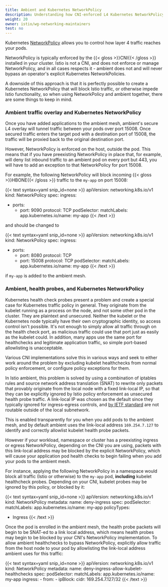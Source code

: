 ```yaml
---
title: Ambient and Kubernetes NetworkPolicy
description: Understanding how CNI-enforced L4 Kubernetes NetworkPolicy interacts with Ambient
weight: 20
owner: istio/wg-networking-maintainers
test: no
---
```


Kubernetes [NetworkPolicy](https://kubernetes.io/docs/concepts/services-networking/network-policies/) allows you to control how layer 4 traffic reaches your pods.

NetworkPolicy is typically enforced by the {{< gloss >}}CNI{{< /gloss >}} installed in your cluster. Istio is not a CNI, and does not enforce or manage NetworkPolicy, and in all cases respects it - ambient does not and will never bypass an operator's explicit Kubernetes NetworkPolicies.

A downside of this approach is that it is perfectly possible to create a Kubernetes NetworkPolicy that will block Istio traffic, or otherwise impede Istio functionality, so when using NetworkPolicy and ambient together, there are some things to keep in mind.

### Ambient traffic overlay and Kubernetes NetworkPolicy

Once you have added applications to the ambient mesh, ambient's secure L4 overlay will tunnel traffic between your pods over port 15008. Once secured traffic enters the target pod with a destination port of 15008, the traffic will be proxied back to the original destination port. 

However, NetworkPolicy is enforced on the host, outside the pod. This means that if you have preexisting NetworkPolicy in place that, for example, will deny list inbound traffic to an ambient pod on every port but 443, you will have to add an exception to that NetworkPolicy for port 15008.

For example, the following NetworkPolicy will block incoming {{< gloss >}}HBONE{{< /gloss >}} traffic to the `my-app` on port 15008:

{{< text syntax=yaml snip_id=none >}}
apiVersion: networking.k8s.io/v1
kind: NetworkPolicy
spec:
  ingress:
  - ports:
    - port: 9090
      protocol: TCP
  podSelector:
    matchLabels:
      app.kubernetes.io/name: my-app
{{< /text >}}

and should be changed to

{{< text syntax=yaml snip_id=none >}}
apiVersion: networking.k8s.io/v1
kind: NetworkPolicy
spec:
  ingress:
  - ports:
    - port: 8080
      protocol: TCP
    - port: 15008
      protocol: TCP
  podSelector:
    matchLabels:
      app.kubernetes.io/name: my-app
{{< /text >}}

if `my-app` is added to the ambient mesh.


### Ambient, health probes, and Kubernetes NetworkPolicy

Kubernetes health check probes present a problem and create a special case for Kubernetes traffic policy in general. They originate from the kubelet running as a process on the node, and not some other pod in the cluster. They are plaintext and unsecured. Neither the kubelet or the Kubernetes node typically have their own cryptographic identity, so access control isn't possible. It's not enough to simply allow all traffic through on the health check port, as malicious traffic could use that port just as easily as the kubelet could. In addition, many apps use the same port for healthchecks and legitimate application traffic, so simple port-based allowlisting is unacceptable.

Various CNI implementations solve this in various ways and seek to either work around the problem by excluding kubelet healthchecks from normal policy enforcement, or configure policy exceptions for them.

In Istio ambient, this problem is solved by using a combination of iptables rules and source network address translation (SNAT) to rewrite only packets that provably originate from the local node with a fixed link-local IP, so that they can be explicitly ignored by Istio policy enforcement as unsecured health probe traffic. A link-local IP was chosen as the default since they typically ignored for ingress-egress controls, and [by IETF standard](https://datatracker.ietf.org/doc/html/rfc3927) are not routable outside of the local subnetwork. 

This is enabled transparently for you when you add pods to the ambient mesh, and by default ambient uses the link-local address `169.254.7.127` to identify and correctly allowlist kubelet health probe packets.

However if your workload, namespace or cluster has a preexisting ingress or egress NetworkPolicy, depending on the CNI you are using, packets with this link-local address may be blocked by the explicit NetworkPolicy, which will cause your application pod health checks to begin failing when you add your pods to the ambient mesh.

For instance, applying the following NetworkPolicy in a namespace would block all traffic (Istio or otherwise) to the `my-app` pod, **including** kubelet healthcheck probes. Depending on your CNI, kubelet probes may be ignored by this policy, or blocked by it:

{{< text syntax=yaml snip_id=none >}}
apiVersion: networking.k8s.io/v1
kind: NetworkPolicy
metadata:
  name: deny-ingress
spec:
  podSelector:
    matchLabels:
      app.kubernetes.io/name: my-app
  policyTypes:
  - Ingress
{{< /text >}}

Once the pod is enrolled in the ambient mesh, the health probe packets will begin to be SNAT-ed to a link local address, which means health probes may begin to be blocked by your CNI's NetworkPolicy implementation. To allow ambient healthchecks to bypass NetworkPolicy, explicitly allow traffic from the host node to your pod by allowlisting the link-local address ambient uses for this traffic:

{{< text syntax=yaml snip_id=none >}}
apiVersion: networking.k8s.io/v1
kind: NetworkPolicy
metadata:
  name: deny-ingress-allow-kubelet-healthchecks
spec:
  podSelector:
    matchLabels:
      app.kubernetes.io/name: my-app
  ingress:
    - from:
      - ipBlock:
          cidr: 169.254.7.127/32
{{< /text >}}
